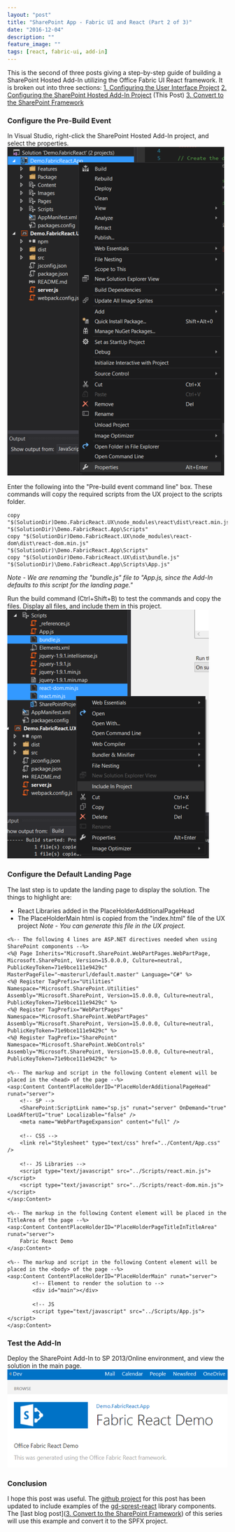 ```yaml
---
layout: "post"
title: "SharePoint App - Fabric UI and React (Part 2 of 3)"
date: "2016-12-04"
description: ""
feature_image: ""
tags: [react, fabric-ui, add-in]
---
```


This is the second of three posts giving a step-by-step guide of building a SharePoint Hosted Add-In utilizing the Office Fabric UI React framework. It is broken out into three sections: [1\. Configuring the User Interface Project](https://dattabase.com/blog/sharepoint-app-fabric-ui-react-part-1-3) [2\. Configuring the SharePoint Hosted Add-In Project](https://dattabase.com/blog/sharepoint-app-fabric-ui-react-part-2-3) (This Post) [3\. Convert to the SharePoint Framework](https://dattabase.com/blog/sharepoint-app-fabric-ui-react-part-3-3)

<!--more-->

### Configure the Pre-Build Event

In Visual Studio, right-click the SharePoint Hosted Add-In project, and select the properties. ![View Project Properties](images/SPAppFabricReact-2/ViewProjectProperties.png)

Enter the following into the "Pre-build event command line" box. These commands will copy the required scripts from the UX project to the scripts folder.

```
copy "$(SolutionDir)Demo.FabricReact.UX\node_modules\react\dist\react.min.js" "$(SolutionDir)\Demo.FabricReact.App\Scripts"
copy "$(SolutionDir)Demo.FabricReact.UX\node_modules\react-dom\dist\react-dom.min.js" "$(SolutionDir)\Demo.FabricReact.App\Scripts"
copy "$(SolutionDir)Demo.FabricReact.UX\dist\bundle.js" "$(SolutionDir)\Demo.FabricReact.App\Scripts\App.js"

```

_Note - We are renaming the "bundle.js" file to "App.js, since the Add-In defaults to this script for the landing page."_

Run the build command (Ctrl+Shift+B) to test the commands and copy the files. Display all files, and include them in this project. ![Include Scripts in Project](images/SPAppFabricReact-2/IncludeScripts.png)

### Configure the Default Landing Page

The last step is to update the landing page to display the solution. The things to highlight are:
* React Libraries added in the PlaceHolderAdditionalPageHead
* The PlaceHolderMain html is copied from the "index.html" file of the UX project _Note - You can generate this file in the UX project._

```
<%-- The following 4 lines are ASP.NET directives needed when using SharePoint components --%>
<%@ Page Inherits="Microsoft.SharePoint.WebPartPages.WebPartPage, Microsoft.SharePoint, Version=15.0.0.0, Culture=neutral, PublicKeyToken=71e9bce111e9429c" MasterPageFile="~masterurl/default.master" Language="C#" %>
<%@ Register TagPrefix="Utilities" Namespace="Microsoft.SharePoint.Utilities" Assembly="Microsoft.SharePoint, Version=15.0.0.0, Culture=neutral, PublicKeyToken=71e9bce111e9429c" %>
<%@ Register TagPrefix="WebPartPages" Namespace="Microsoft.SharePoint.WebPartPages" Assembly="Microsoft.SharePoint, Version=15.0.0.0, Culture=neutral, PublicKeyToken=71e9bce111e9429c" %>
<%@ Register TagPrefix="SharePoint" Namespace="Microsoft.SharePoint.WebControls" Assembly="Microsoft.SharePoint, Version=15.0.0.0, Culture=neutral, PublicKeyToken=71e9bce111e9429c" %>

<%-- The markup and script in the following Content element will be placed in the <head> of the page --%>
<asp:Content ContentPlaceHolderID="PlaceHolderAdditionalPageHead" runat="server">
    <!-- SP -->
    <SharePoint:ScriptLink name="sp.js" runat="server" OnDemand="true" LoadAfterUI="true" Localizable="false" />
    <meta name="WebPartPageExpansion" content="full" />

    <!-- CSS -->
    <link rel="Stylesheet" type="text/css" href="../Content/App.css" />

    <!-- JS Libraries -->
    <script type="text/javascript" src="../Scripts/react.min.js"></script>
    <script type="text/javascript" src="../Scripts/react-dom.min.js"></script>
</asp:Content>

<%-- The markup in the following Content element will be placed in the TitleArea of the page --%>
<asp:Content ContentPlaceHolderID="PlaceHolderPageTitleInTitleArea" runat="server">
    Fabric React Demo
</asp:Content>

<%-- The markup and script in the following Content element will be placed in the <body> of the page --%>
<asp:Content ContentPlaceHolderID="PlaceHolderMain" runat="server">
        <!-- Element to render the solution to -->
        <div id="main"></div>

        <!-- JS
        <script type="text/javascript" src="../Scripts/App.js"></script>
</asp:Content>

```

### Test the Add-In

Deploy the SharePoint Add-In to SP 2013/Online environment, and view the solution in the main page. ![Demo SP App](images/SPAppFabricReact-2/ViewSPApp.png)

### Conclusion

I hope this post was useful. The [github project](https://github.com/gunjandatta/sprest-fabric-react) for this post has been updated to include examples of the [gd-sprest-react](https://gunjandatta.github.io/react) library components. The \[last blog post\]([3\. Convert to the SharePoint Framework](https://dattabase.com/blog/sharepoint-app-fabric-ui-react-part-3-3)) of this series will use this example and convert it to the SPFX project.
